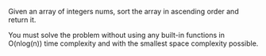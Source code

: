 Given an array of integers nums, sort the array in ascending order and return it.

You must solve the problem without using any built-in functions in O(nlog(n)) time complexity and with the smallest space complexity possible.